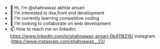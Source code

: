 - 👋 Hi, I’m @shahnawaz akhtar ansari
- 👀 I’m interested in dsa,front end development
- 🌱 I’m currently learning competitive coding
- 💞️ I’m looking to collaborate on web development
- 📫 How to reach me on
                     linkedin: https://www.linkedin.com/in/shahnawaz-ansari-0b4118216/
                       instagram :https://www.instagram.com/shahnawaz__22/

<!---
shahnawazakhtaransari/shahnawazakhtaransari is a ✨ special ✨ repository because its `README.md` (this file) appears on your GitHub profile.
You can click the Preview link to take a look at your changes.
--->

